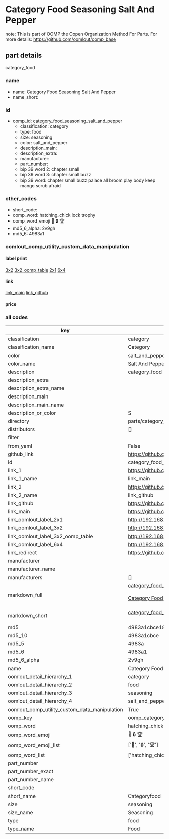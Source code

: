 # Category Food Seasoning Salt And Pepper  

note: This is part of OOMP the Oopen Organization Method For Parts. For more details: https://github.com/oomlout/oomp_base

##  part details
  



category_food



### name
* name: Category Food Seasoning Salt And Pepper
* name_short: 
### id
* oomp_id: category_food_seasoning_salt_and_pepper
  * classification: category
  * type: food
  * size: seasoning
  * color: salt_and_pepper
  * description_main: 
  * description_extra: 
  * manufacturer: 
  * part_number: 
  * bip 39 word 2: chapter small
  * bip 39 word 3: chapter small buzz
  * bip 39 word: chapter small buzz palace all broom play body keep mango scrub afraid

### other_codes
* short_code: 
* oomp_word: hatching_chick lock trophy
* oomp_word_emoji :hatching_chick: :lock: :trophy:
* md5_6_alpha: 2v9gh
* md5_6: 4983a1






### oomlout_oomp_utility_custom_data_manipulation
#### label print
[3x2](http://192.168.1.245:1112/?label=oomp%202v9gh)
[3x2_oomp_table](http://192.168.1.108:1112/?label=oomp%202v9gh)
[2x1](http://192.168.1.242:1112/?label=oomp%202v9gh)
[6x4](http://192.168.1.55:1112/?label=oomp%202v9gh)    

#### link

[link_main](https://github.com/oomlout/oomlout_oomp_version_1_messy/tree/main/parts/category_food_seasoning_salt_and_pepper) [link_github](https://github.com/oomlout/oomlout_oomp_version_1_messy/tree/main/parts/category_food_seasoning_salt_and_pepper)                             

#### price







### all codes 
| key | value |  
| --- | --- |  
| classification | category |  
| classification_name | Category |  
| color | salt_and_pepper |  
| color_name | Salt And Pepper |  
| description | category_food |  
| description_extra |  |  
| description_extra_name |  |  
| description_main |  |  
| description_main_name |  |  
| description_or_color | S  |  
| directory | parts/category_food_seasoning_salt_and_pepper |  
| distributors | [] |  
| filter |  |  
| from_yaml | False |  
| github_link | https://github.com/oomlout/oomlout_oomp_part_src/tree/main/parts/category_food_seasoning_salt_and_pepper |  
| id | category_food_seasoning_salt_and_pepper |  
| link_1 | https://github.com/oomlout/oomlout_oomp_version_1_messy/tree/main/parts/category_food_seasoning_salt_and_pepper |  
| link_1_name | link_main |  
| link_2 | https://github.com/oomlout/oomlout_oomp_version_1_messy/tree/main/parts/category_food_seasoning_salt_and_pepper |  
| link_2_name | link_github |  
| link_github | https://github.com/oomlout/oomlout_oomp_version_1_messy/tree/main/parts/category_food_seasoning_salt_and_pepper |  
| link_main | https://github.com/oomlout/oomlout_oomp_version_1_messy/tree/main/parts/category_food_seasoning_salt_and_pepper |  
| link_oomlout_label_2x1 | http://192.168.1.242:1112/?label=oomp%202v9gh |  
| link_oomlout_label_3x2 | http://192.168.1.245:1112/?label=oomp%202v9gh |  
| link_oomlout_label_3x2_oomp_table | http://192.168.1.108:1112/?label=oomp%202v9gh |  
| link_oomlout_label_6x4 | http://192.168.1.55:1112/?label=oomp%202v9gh |  
| link_redirect | https://github.com/oomlout/oomlout_oomp_version_1_messy/tree/main/parts/category_food_seasoning_salt_and_pepper |  
| manufacturer |  |  
| manufacturer_name |  |  
| manufacturers | [] |  
| markdown_full | [category_food_seasoning_salt_and_pepper](none)<br>[](none)<br>[Category Food Seasoning Salt And Pepper](none)<br><br> |  
| markdown_short | [category_food_seasoning_salt_and_pepper](none)<br><br> |  
| md5 | 4983a1cbce18f4c8730339f23f331933 |  
| md5_10 | 4983a1cbce |  
| md5_5 | 4983a |  
| md5_6 | 4983a1 |  
| md5_6_alpha | 2v9gh |  
| name | Category Food Seasoning Salt And Pepper |  
| oomlout_detail_hierarchy_1 | category |  
| oomlout_detail_hierarchy_2 | food |  
| oomlout_detail_hierarchy_3 | seasoning |  
| oomlout_detail_hierarchy_4 | salt_and_pepper |  
| oomlout_oomp_utility_custom_data_manipulation | True |  
| oomp_key | oomp_category_food_seasoning_salt_and_pepper |  
| oomp_word | hatching_chick lock trophy |  
| oomp_word_emoji | :hatching_chick: :lock: :trophy: |  
| oomp_word_emoji_list | [':hatching_chick:', ':lock:', ':trophy:'] |  
| oomp_word_list | ['hatching_chick', 'lock', 'trophy'] |  
| part_number |  |  
| part_number_exact |  |  
| part_number_name |  |  
| short_code |  |  
| short_name | Categoryfood |  
| size | seasoning |  
| size_name | Seasoning |  
| type | food |  
| type_name | Food |  
